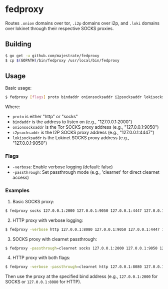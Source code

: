 # fedproxy

Routes `.onion` domains over tor, `.i2p` domains over i2p, and `.loki` domains over lokinet through their respective SOCKS proxies.

## Building

```bash
$ go get -u github.com/majestrate/fedproxy
$ cp $(GOPATH)/bin/fedproxy /usr/local/bin/fedproxy
```

## Usage

Basic usage:
```bash
$ fedproxy [flags] proto bindaddr onionsocksaddr i2psocksaddr lokisocksaddr
```

Where:
- `proto` is either "http" or "socks"
- `bindaddr` is the address to listen on (e.g., "127.0.0.1:2000")
- `onionsocksaddr` is the Tor SOCKS proxy address (e.g., "127.0.0.1:9050")
- `i2psocksaddr` is the I2P SOCKS proxy address (e.g., "127.0.0.1:4447")
- `lokisocksaddr` is the Lokinet SOCKS proxy address (e.g., "127.0.0.1:9050")

### Flags

- `-verbose`: Enable verbose logging (default: false)
- `-passthrough`: Set passthrough mode (e.g., 'clearnet' for direct clearnet access)

### Examples

1. Basic SOCKS proxy:
```bash
$ fedproxy socks 127.0.0.1:2000 127.0.0.1:9050 127.0.0.1:4447 127.0.0.1:9050
```

2. HTTP proxy with verbose logging:
```bash
$ fedproxy -verbose http 127.0.0.1:8080 127.0.0.1:9050 127.0.0.1:4447 127.0.0.1:9050
```

3. SOCKS proxy with clearnet passthrough:
```bash
$ fedproxy -passthrough=clearnet socks 127.0.0.1:2000 127.0.0.1:9050 127.0.0.1:4447 127.0.0.1:9050
```

4. HTTP proxy with both flags:
```bash
$ fedproxy -verbose -passthrough=clearnet http 127.0.0.1:8080 127.0.0.1:9050 127.0.0.1:4447 127.0.0.1:9050
```

Then use the proxy at the specified bind address (e.g., `127.0.0.1:2000` for SOCKS or `127.0.0.1:8080` for HTTP).
